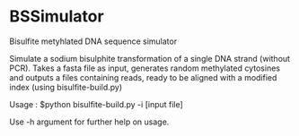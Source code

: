 BSSimulator
===========

Bisulfite metyhlated DNA sequence simulator

Simulate a sodium bisulphite transformation of a single DNA strand (without PCR).
Takes a fasta file as input, generates random methylated cytosines
and outputs a files containing reads, ready to be aligned with
a modified index (using bisulfite-build.py)

Usage :
$python bisulfite-build.py -i [input file]

Use -h argument for further help on usage.